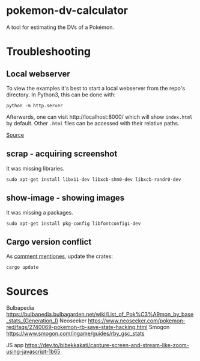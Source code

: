 # pokemon-dv-calculator
A tool for estimating the DVs of a Pokémon.


# Troubleshooting

## Local webserver

To view the examples it's best to start a local webserver from the repo's directory. In Python3, this can be done with:

```
python -m http.server
```

Afterwards, one can visit http://localhost:8000/ which will show `index.html` by default. Other `.html` files can be accessed with their relative paths.

[Source](https://emscripten.org/docs/getting_started/FAQ.html#faq-local-webserver)


## scrap - acquiring screenshot

It was missing libraries.
```
sudo apt-get install libx11-dev libxcb-shm0-dev libxcb-randr0-dev
```

## show-image - showing images

It was missing a packages.
```
sudo apt-get install pkg-config libfontconfig1-dev
```

## Cargo version conflict

As [comment mentiones](https://github.com/serde-rs/json/issues/409#issuecomment-362696245), update the crates:
```
cargo update
```

# Sources

Bulbapedia https://bulbapedia.bulbagarden.net/wiki/List_of_Pok%C3%A9mon_by_base_stats_(Generation_I)
Neoseeker https://www.neoseeker.com/pokemon-red/faqs/2740069-pokemon-rb-save-state-hacking.html
Smogon https://www.smogon.com/ingame/guides/rby_gsc_stats

JS app https://dev.to/bibekkakati/capture-screen-and-stream-like-zoom-using-javascript-1b65
